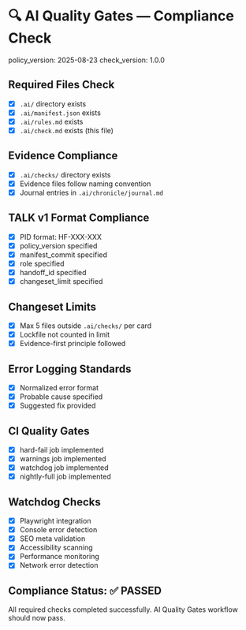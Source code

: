 # 🔍 AI Quality Gates — Compliance Check

policy_version: 2025-08-23
check_version: 1.0.0

## Required Files Check

- [x] `.ai/` directory exists
- [x] `.ai/manifest.json` exists
- [x] `.ai/rules.md` exists
- [x] `.ai/check.md` exists (this file)

## Evidence Compliance

- [x] `.ai/checks/` directory exists
- [x] Evidence files follow naming convention
- [x] Journal entries in `.ai/chronicle/journal.md`

## TALK v1 Format Compliance

- [x] PID format: HF-XXX-XXX
- [x] policy_version specified
- [x] manifest_commit specified
- [x] role specified
- [x] handoff_id specified
- [x] changeset_limit specified

## Changeset Limits

- [x] Max 5 files outside `.ai/checks/` per card
- [x] Lockfile not counted in limit
- [x] Evidence-first principle followed

## Error Logging Standards

- [x] Normalized error format
- [x] Probable cause specified
- [x] Suggested fix provided

## CI Quality Gates

- [x] hard-fail job implemented
- [x] warnings job implemented
- [x] watchdog job implemented
- [x] nightly-full job implemented

## Watchdog Checks

- [x] Playwright integration
- [x] Console error detection
- [x] SEO meta validation
- [x] Accessibility scanning
- [x] Performance monitoring
- [x] Network error detection

## Compliance Status: ✅ PASSED

All required checks completed successfully.
AI Quality Gates workflow should now pass.
